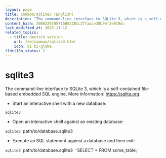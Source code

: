 ```yaml
---
layout: page
title: common/sqlite3 (English)
description: "The command-line interface to SQLite 3, which is a self-contained file-based embedded SQL engine."
content_hash: 3986229705715802281c27faace38b9ef3e919dc
last_modified_at: 2023-11-12
related_topics:
  - title: Deutsch version
    url: /de/common/sqlite3.html
    icon: bi bi-globe
tldri18n_status: 2
---
```

# sqlite3

The command-line interface to SQLite 3, which is a self-contained file-based embedded SQL engine.
More information: <https://sqlite.org>.

- Start an interactive shell with a new database:

`sqlite3`

- Open an interactive shell against an existing database:

`sqlite3 `<span class="tldr-var badge badge-pill bg-dark-lm bg-white-dm text-white-lm text-dark-dm font-weight-bold">path/to/database.sqlite3</span>

- Execute an SQL statement against a database and then exit:

`sqlite3 `<span class="tldr-var badge badge-pill bg-dark-lm bg-white-dm text-white-lm text-dark-dm font-weight-bold">path/to/database.sqlite3</span>` '`<span class="tldr-var badge badge-pill bg-dark-lm bg-white-dm text-white-lm text-dark-dm font-weight-bold">SELECT * FROM some_table;</span>`'`
